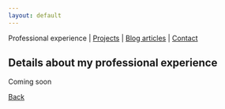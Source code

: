 ```yaml
---
layout: default
---
```


Professional experience | [Projects](./projects.html) | [Blog articles](./blog-articles.html) | [Contact](./contact.html)

## Details about my professional experience

Coming soon

[Back](./)
